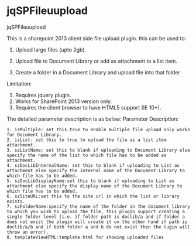 jqSPFileuupload
===============

jqSPFileuupload

This is a sharepoint 2013 client side file upload plugin. this can be used to:

  1) Upload large files (upto 2gb).
  
  2) Upload file to Document Library or add as attachment to a list item.
  
  3) Create a folder in a Document Library and upload file into that folder
  
  
Limitation:

  1) Requires jquery plugin.
  2) Works for SharePoint 2013 version only.
  3) Requires the client browser to have HTML5 support (IE 10+).
  
The detailed parameter description is as below:
  Parameter Description:
  
    1. isMultiple: set this true to enable multiple file upload only works for Document Library.
    2. isList: set this to true to upload the file as a list item attachment.
    3. szListName: set this to blank if uploading to Document Library else specify the name of the list to which file has to be added as attachment.
    4. szDocLibInternalName: set this to blank if uploading to List as attachment else specify the internal name of the Document Library to which file has to be added.
    5. szDocLibDisplayName:set this to blank if uploading to List as attachment else specify the display name of the Document Library to which file has to be added.
    6. szSiteURL:set this to the site url in which the list or library exists.
    7. szFolderName:specify the name of the folder in the document library to which you wish to upload the file, this plugin support creating a single folder level (i.e. if folder path is doclib/a and if folder a does not exist the plugin will create it on the other hand if path is doclib/a/b and if both folder a and b do not exist then the lugin will throw an error).
    8. templateViewHTML:template html for showing uploaded files
